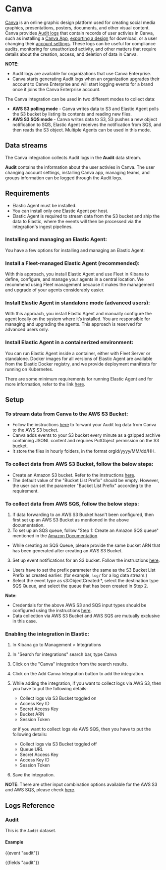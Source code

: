 # Canva

[Canva](https://www.canva.com/) is an online graphic design platform used for creating social media graphics, presentations, posters, documents, and other visual content. Canva provides [Audit logs](https://www.canva.dev/docs/audit-logs/) that contain records of user activies in Canva, such as installing a [Canva App](https://www.canva.com/your-apps/), [exporting a design](https://www.canva.com/help/download-or-purchase/) for download, or a user changing their [account settings](https://www.canva.com/help/account-settings/). These logs can be useful for compliance audits, monitoring for unauthorized activity, and other matters that require details about the creation, access, and deletion of data in Canva.

**NOTE**:
- Audit logs are available for organizations that use Canva Enterprise.
- Canva starts generating Audit logs when an organization upgrades their account to Canva Enterprise and will start logging events for a brand once it joins the Canva Enterprise account.

The Canva integration can be used in two different modes to collect data:
- **AWS S3 polling mode** - Canva writes data to S3 and Elastic Agent polls the S3 bucket by listing its contents and reading new files.
- **AWS S3 SQS mode** - Canva writes data to S3, S3 pushes a new object notification to SQS, Elastic Agent receives the notification from SQS, and then reads the S3 object. Multiple Agents can be used in this mode.

## Data streams

The Canva integration collects Audit logs in the **Audit** data stream.

**Audit** contains the information about the user activies in Canva. The user changing account settings, installing Canva app, managing teams, and groups information can be logged through the Audit logs.

## Requirements

- Elastic Agent must be installed.
- You can install only one Elastic Agent per host.
- Elastic Agent is required to stream data from the S3 bucket and ship the data to Elastic, where the events will then be processed via the integration's ingest pipelines.

### Installing and managing an Elastic Agent:

You have a few options for installing and managing an Elastic Agent:

### Install a Fleet-managed Elastic Agent (recommended):

With this approach, you install Elastic Agent and use Fleet in Kibana to define, configure, and manage your agents in a central location. We recommend using Fleet management because it makes the management and upgrade of your agents considerably easier.

### Install Elastic Agent in standalone mode (advanced users):

With this approach, you install Elastic Agent and manually configure the agent locally on the system where it’s installed. You are responsible for managing and upgrading the agents. This approach is reserved for advanced users only.

### Install Elastic Agent in a containerized environment:

You can run Elastic Agent inside a container, either with Fleet Server or standalone. Docker images for all versions of Elastic Agent are available from the Elastic Docker registry, and we provide deployment manifests for running on Kubernetes.

There are some minimum requirements for running Elastic Agent and for more information, refer to the link [here](https://www.elastic.co/guide/en/fleet/current/elastic-agent-installation.html).

## Setup

### To stream data from Canva to the AWS S3 Bucket:

- Follow the instructions [here](https://www.canva.dev/docs/audit-logs/setup/) to forward your Audit log data from Canva to the AWS S3 bucket.
- Canva adds events to your S3 bucket every minute as a gzipped archive containing JSONL content and requires PutObject permission on the S3 bucket.
- It store the files in hourly folders, in the format orgId/yyyy/MM/dd/HH.

### To collect data from AWS S3 Bucket, follow the below steps:

- Create an Amazon S3 bucket. Refer to the instructions [here](https://docs.aws.amazon.com/AmazonS3/latest/userguide/create-bucket-overview.html).
- The default value of the "Bucket List Prefix" should be empty. However, the user can set the parameter "Bucket List Prefix" according to the requirement.

### To collect data from AWS SQS, follow the below steps:

1. If data forwarding to an AWS S3 Bucket hasn't been configured, then first set up an AWS S3 Bucket as mentioned in the above documentation.
2. To set up an SQS queue, follow "Step 1: Create an Amazon SQS queue" mentioned in the [Amazon Documentation](https://docs.aws.amazon.com/AmazonS3/latest/userguide/ways-to-add-notification-config-to-bucket.html).
  - While creating an SQS Queue, please provide the same bucket ARN that has been generated after creating an AWS S3 Bucket.
3. Set up event notifications for an S3 bucket. Follow the instructions [here](https://docs.aws.amazon.com/AmazonS3/latest/userguide/enable-event-notifications.html).
  - Users have to set the prefix parameter the same as the S3 Bucket List Prefix as created earlier. (for example, `log/` for a log data stream.)
  - Select the event type as s3:ObjectCreated:*, select the destination type SQS Queue, and select the queue that has been created in Step 2.

**Note**:
  - Credentials for the above AWS S3 and SQS input types should be configured using the instructions [here](https://www.elastic.co/guide/en/beats/filebeat/current/filebeat-input-aws-s3.html#aws-credentials-config).
  - Data collection via AWS S3 Bucket and AWS SQS are mutually exclusive in this case.

### Enabling the integration in Elastic:

1. In Kibana go to Management > Integrations
2. In "Search for integrations" search bar, type Canva
3. Click on the "Canva" integration from the search results.
4. Click on the Add Canva Integration button to add the integration.
5. While adding the integration, if you want to collect logs via AWS S3, then you have to put the following details:
   - Collect logs via S3 Bucket toggled on
   - Access Key ID
   - Secret Access Key
   - Bucket ARN
   - Session Token

   or if you want to collect logs via AWS SQS, then you have to put the following details:
   - Collect logs via S3 Bucket toggled off
   - Queue URL
   - Secret Access Key
   - Access Key ID
   - Session Token

6. Save the integration.

**NOTE**:
There are other input combination options available for the AWS S3 and AWS SQS, please check [here](https://www.elastic.co/guide/en/beats/filebeat/current/filebeat-input-aws-s3.html).

## Logs Reference

### Audit

This is the `Audit` dataset.

#### Example

{{event "audit"}}

{{fields "audit"}}
